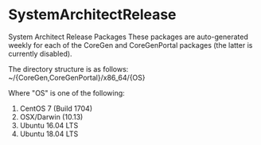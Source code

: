# SystemArchitectRelease
System Architect Release Packages
These packages are auto-generated weekly for each of the CoreGen and CoreGenPortal packages (the latter is currently disabled). 

The directory structure is as follows:
~/{CoreGen,CoreGenPortal}/x86_64/{OS}

Where "OS" is one of the following: 
1. CentOS 7 (Build 1704)
1. OSX/Darwin (10.13)
1. Ubuntu 16.04 LTS
1. Ubuntu 18.04 LTS
